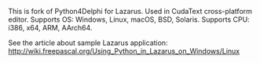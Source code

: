 This is fork of Python4Delphi for Lazarus.
Used in CudaText cross-platform editor.
Supports OS: Windows, Linux, macOS, BSD, Solaris.
Supports CPU: i386, x64, ARM, AArch64.

See the article about sample Lazarus application:
http://wiki.freepascal.org/Using_Python_in_Lazarus_on_Windows/Linux
